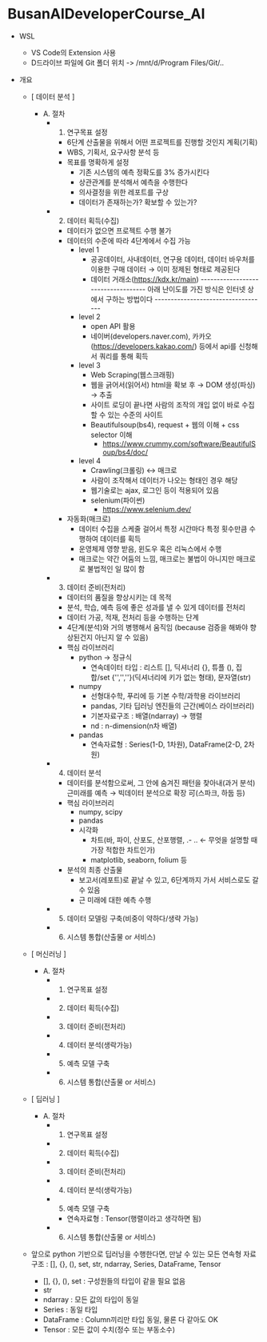 # BusanAIDeveloperCourse_AI

- WSL
    - VS Code의 Extension 사용
    - D드라이브 파일에 Git 폴더 위치 -> /mnt/d/Program Files/Git/..

- 개요
    - [ 데이터 분석 ]
        - A. 절차
            - 1. 연구목표 설정
                - 6단계 산출물을 위해서 어떤 프로젝트를 진행할 것인지 계획(기획)
                - WBS, 기획서, 요구사항 분석 등
                - 목표를 명확하게 설정
                    - 기존 시스템의 예측 정확도를 3% 증가시킨다
                    - 상관관계를 분석해서 예측을 수행한다
                    - 의사결정을 위한 레포트를 구상
                    - 데이터가 존재하는가? 확보할 수 있는가?
                    
            - 2. 데이터 획득(수집)
                - 데이터가 없으면 프로젝트 수행 불가
                - 데이터의 수준에 따라 4단계에서 수집 가능
                    - level 1
                        - 공공데이터, 사내데이터, 연구용 데이터, 데이터 바우처를 이용한 구매 데이터 → 이미 정제된 형태로 제공된다
                        - 데이터 거래소(https://kdx.kr/main)
                    ----------------------------------- 아래 난이도를 가진 방식은 인터넷 상에서 구하는 방법이다 -----------------------------------
                    - level 2
                        - open API 활용
                        - 네이버(developers.naver.com), 카카오(https://developers.kakao.com/) 등에서 api를 신청해서 쿼리를 통해 획득
                    - level 3
                        - Web Scraping(웹스크래핑)
                        - 웹을 긁어서(읽어서) html을 확보 후 → DOM 생성(파싱) → 추출
                        - 사이트 로딩이 끝나면 사람의 조작의 개입 없이 바로 수집할 수 있는 수준의 사이트
                        - Beautifulsoup(bs4), request + 웹의 이해 + css selector 이해
                            - https://www.crummy.com/software/BeautifulSoup/bs4/doc/
                    - level 4
                        - Crawling(크롤링) ↔ 매크로
                        - 사람이 조작해서 데이터가 나오는 형태인 경우 해당
                        - 웹기술로는 ajax, 로그인 등이 적용되어 있음
                        - selenium(파이썬)
                            - https://www.selenium.dev/
                - 자동화(매크로)
                    - 데이터 수집을 스케줄 걸어서 특정 시간마다 특정 횟수만큼 수행하여 데이터를 획득
                    - 운영체제 영향 받음, 윈도우 혹은 리눅스에서 수행
                    - 매크로는 약간 어둠의 느낌, 매크로는 불법이 아니지만 매크로로 불법적인 일 많이 함

            - 3. 데이터 준비(전처리)
                - 데이터의 품질을 향상시키는 데 목적
                - 분석, 학습, 예측 등에 좋은 성과를 낼 수 있게 데이터를 전처리
                - 데이터 가공, 적재, 전처리 등을 수행하는 단계
                - 4단계(분석)와 거의 병행해서 움직임 (because 검증을 해봐야 향상된건지 아닌지 알 수 있음)
                - 핵심 라이브러리
                    - python → 정규식
                        - 연속데이터 타입 : 리스트 [], 딕셔너리 {}, 튜플 (), 집합/set {'','',''}(딕셔너리에 키가 없는 형태), 문자열(str)
                    - numpy
                        - 선형대수학, 푸리에 등 기본 수학/과학용 라이브러리
                        - pandas, 기타 딥러닝 엔진들의 근간(베이스 라이브러리)
                        - 기본자료구조 : 배열(ndarray) → 행렬
                        - nd : n-dimension(n차 배열)
                    - pandas
                        - 연속자료형 : Series(1-D, 1차원), DataFrame(2-D, 2차원)
            
            - 4. 데이터 분석
                - 데이터를 분석함으로써, 그 안에 숨겨진 패턴을 찾아내(과거 분석) 근미래를 예측 → 빅데이터 분석으로 확장 可(스파크, 하둡 등)
                - 핵심 라이브러리
                    - numpy, scipy
                    - pandas
                    - 시각화
                        - 차트(바, 파이, 산포도, 산포행렬, .- .. ← 무엇을 설명할 때 가장 적합한 차트인가)
                        - matplotlib, seaborn, folium 등
                - 분석의 최종 산출물
                    - 보고서(레포트)로 끝날 수 있고, 6단계까지 가서 서비스로도 갈 수 있음
                    - 근 미래에 대한 예측 수행
            
            - 5. 데이터 모델링 구축(비중이 약하다/생략 가능)
            
            - 6. 시스템 통합(산출물 or 서비스)

    - [ 머신러닝 ]
        - A. 절차
            - 1. 연구목표 설정
            - 2. 데이터 획득(수집)
            - 3. 데이터 준비(전처리)
            - 4. 데이터 분석(생락가능)
            - 5. 예측 모델 구축
            - 6. 시스템 통합(산출물 or 서비스)

    - [ 딥러닝 ]
        - A. 절차
            - 1. 연구목표 설정
            - 2. 데이터 획득(수집)
            - 3. 데이터 준비(전처리)
            - 4. 데이터 분석(생락가능)
            - 5. 예측 모델 구축
                - 연속자료형 : Tensor(행렬이라고 생각하면 됨)
            - 6. 시스템 통합(산출물 or 서비스)

    - 앞으로 python 기반으로 딥러닝을 수행한다면, 만날 수 있는 모든 연속형 자료구조 : [], {}, (), set, str, ndarray, Series, DataFrame, Tensor
        - [], {}, (), set : 구성원들의 타입이 같을 필요 없음
        - str
        - ndarray : 모든 값의 타입이 동일
        - Series : 동일 타입
        - DataFrame : Column끼리만 타입 동일, 물론 다 같아도 OK
        - Tensor : 모든 값이 수치(정수 또는 부동소수)



